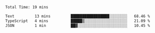 <!--START_SECTION:waka-->

```txt
Total Time: 19 mins

Text         13 mins         █████████████████░░░░░░░░   68.46 %
TypeScript   4 mins          █████▒░░░░░░░░░░░░░░░░░░░   21.09 %
JSON         1 min           ██▓░░░░░░░░░░░░░░░░░░░░░░   10.45 %
```

<!--END_SECTION:waka-->
